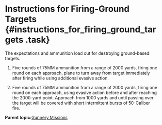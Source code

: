 # Instructions for Firing-Ground Targets {#instructions_for_firing_ground_targets .task}

The expectations and ammunition load out for destroying ground-based targets.

1.  Five rounds of 75MM ammunition from a range of 2000 yards, firing one round on each approach, plane to turn away from target immediately after firing while using additional evasive action.

2.  Five rounds of 75MM ammunition from a range of 2000 yards, firing one round on each approach, using evasive action before and after reaching the 2000-yard point. Approach from 1000 yards and until passing over the target will be covered with short intermittent bursts of 50-Caliber fire.


**Parent topic:**[Gunnery Missions](../topics/gunnery_missions.md)


